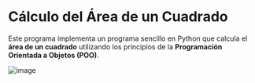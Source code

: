 # Cálculo del Área de un Cuadrado

Este programa implementa un programa sencillo en Python que calcula el **área de un cuadrado** utilizando los principios de la **Programación Orientada a Objetos (POO)**.

![image](https://github.com/user-attachments/assets/1155c560-8a12-42bf-bb78-554ed2d947bc)
